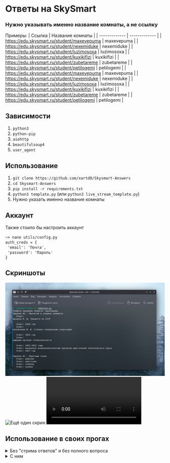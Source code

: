# Ответы на SkySmart
### Нужно указывать именно название комнаты, а не ссылку

Примеры:
| Ссылка  | Название комнаты |
| ------------- | ------------- |
| https://edu.skysmart.ru/student/maxevepuma | maxevepuma |
| https://edu.skysmart.ru/student/nexemiduke | nexemiduke |
| https://edu.skysmart.ru/student/luzimosoxa | luzimosoxa |
| https://edu.skysmart.ru/student/kuxikifizi | kuxikifizi |
| https://edu.skysmart.ru/student/zubetareme | zubetareme |
| https://edu.skysmart.ru/student/petilogemi | petilogemi |
| https://edu.skysmart.ru/student/maxevepuma | maxevepuma |
| https://edu.skysmart.ru/student/nexemiduke | nexemiduke |
| https://edu.skysmart.ru/student/luzimosoxa | luzimosoxa |
| https://edu.skysmart.ru/student/kuxikifizi | kuxikifizi |
| https://edu.skysmart.ru/student/zubetareme | zubetareme |
| https://edu.skysmart.ru/student/petilogemi | petilogemi |




## Зависимости
1. ```python3```
2. ```python-pip```
3. ```aiohttp```
4. ```beautifulsoup4```
5. ```user_agent```

## Использование
1. ```git clone https://github.com/xartd0/Skysmart-Answers```
2. ```cd Skysmart-Answers```
3. ```pip install -r requirements.txt```
4. ```python3 template.py``` (или ```python3 live_stream_template.py```)
5. Нужно указать именно название комнаты

## Аккаунт
Также стоило бы настроить аккаунт
```
~> nano utils/config.py
auth_creds = {
 'email': 'Почта',
 'password': 'Пароль'
}
```

## Скриншоты
![Скрин](screenshots/template.py.png)
![Ещё один скрин](https://user-images.githubusercontent.com/43171120/208267920-fe6022cb-66a4-4824-b44b-d3622320f742.png)
![Видео live_stream_template.py](screenshots/live_stream_template.py.mp4)

## Использование в своих прогах
<details>
    <summary>
        Без "стрима ответов" и без полного вопроса
    </summary>

    ```py
    # Modified template.py
    # Подключаем модуль
    from answer_module import SkyAnswers
    # Он асинхронный
    import asyncio

    async def getAnsw(room):
        answers_module = SkyAnswers(task_hash)
        answers = await answers_module.get_answers()

        result = ''

        for solution in answers:
            result += f"Задание #{solution['task_number']} - {solution['question']}\n"
            for answer in solution['answer']:
                result += f'   Ответ: {answer}\n'
            result += '\n'

        return result

    # Основная функция
    async def main():
        task_hash = 'maxevepuma'
        answers = await getAnsw(task_hash)
        print(answers)


    asyncio.run(main())
    ```
</details>

<details>
    <summary>
        С ним
    </summary>

    ```py
    # live_stream_template.py without any modifications
    # Это мы тянем библиотеки
    # SkySmart - answers - основная
    from answer_module import SkyAnswers
    # Это мы будем перезаписывать функцию GET_ANSWERS, поэтому нам надо API
    import skysmart_api
    # У нас асинхронный код
    import asyncio
    # Парсер
    from bs4 import BeautifulSoup
    # Это чтоб сделать оформление
    import shutil
    # Для нахождения id комнаты
    import re

    # Функция которая форматирует Input в чтото красивое


    # I: generate_one('number','title','full-text',['answers-1','answers-2'])

    # O:
    # Задание #number - *title*
    # Текст вопроса
    # full-text
    # 
    #     Ответ: answers-1
    #     Ответ: answers-2

    async def generate_one(questuon_number:int, questuon_title:str, questuon_text:str='', answers: list = None) -> str:
        if answers is None:
            answers = []
        if questuon_text.strip() != '': questuon_text = 'Текст вопроса\n' + questuon_text
        generated = f'Задание #{questuon_number} - *{questuon_title}*\n{questuon_text}\n'
        for i in answers:
            generated += f'\n    Ответ: {i}'
        return generated.strip()

    # Новая функция для получения ответов
    async def get_answers(self):
        
        # Tasks-uuid
        tasks_uuids = await skysmart_api.get_room(self.task_hash)
        
        # А почему бы и нет
        meta = await skysmart_api.get_meta(self.task_hash)
        print( f'Название теста: {meta[0]}\nТема: {meta[1]}\n\n')
        
        # Цикл по задачам
        for tasks_count,uuid in enumerate(tasks_uuids): 
            
            # Получаем код задачи
            soup = await skysmart_api.get_task_html(uuid)

            # Получаем ответ
            answers = self.get_task_answer(BeautifulSoup(soup, 'html.parser'), tasks_count+1)

            # Выводим
            print(await generate_one(answers['task_number'],answers['question'],answers['full_q'],answers['answer']))
            print(f'\n{"-"*shutil.get_terminal_size((80, 20)).columns}\n')

        # Возвращаем ничего. Нам не нужно их возвращать, потому что мы их сразу же выводим
        return []


    async def main():
        
        # Получаем ID комнаты
        task_hash = input('Укажите название комнаты: ')
        
        # А почему бы и нет?
        task_hash = re.findall(r'student/(.*)', task_hash)[0]
        
        # Создаём SkyAnswers
        answers_module = SkyAnswers(task_hash)
        
        # Перезацисываем get_answers
        answers_module.get_answers = get_answers
        
        # Выводим линию
        print(f'\n{"-"*shutil.get_terminal_size((80, 20)).columns}\n')
        
        # Вызываем новую функцию
        await answers_module.get_answers(answers_module)

    # Запускаем
    asyncio.run(main())
    ```
</details>

